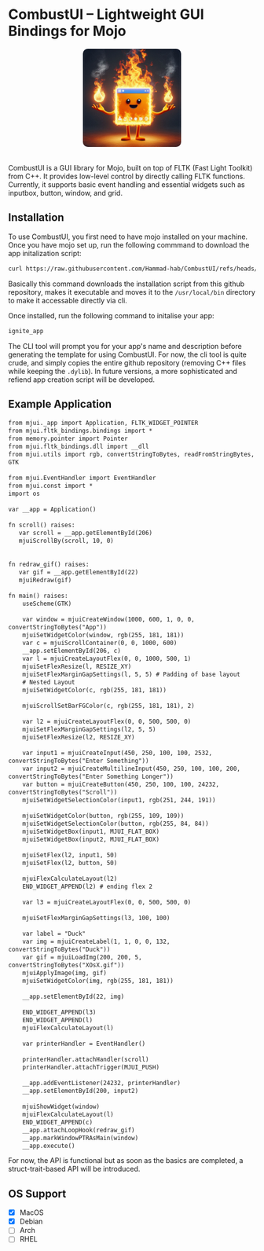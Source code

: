 # CombustUI – Lightweight GUI Bindings for Mojo

<p align="center">
    <img src="./logo.jpeg" alt="drawing" width="200" style="border-radius: 10px"/>
</p>

<br/>
CombustUI is a GUI library for Mojo, built on top of FLTK (Fast Light Toolkit) from C++. It provides low-level control by directly calling FLTK functions. Currently, it supports basic event handling and essential widgets such as inputbox, button, window, and grid.

## Installation

To use CombustUI, you first need to have mojo installed on your machine. Once you have mojo set up, run the following commmand to download the app initalization script:

```sh
curl https://raw.githubusercontent.com/Hammad-hab/CombustUI/refs/heads/dev/create_new_app.sh -o ignite_app.sh && chmod +x ignite_app.sh && sudo mv ./ignite_app.sh /usr/local/bin/ignite_app
```

Basically this command downloads the installation script from this github repository, makes it executable and moves it to the `/usr/local/bin` directory to make it accessable directly via cli.

Once installed, run the following command to initalise your app:

```sh
ignite_app
```

The CLI tool will prompt you for your app's name and description before generating the template for using CombustUI. For now, the cli tool is quite crude, and simply copies the entire github repository (removing C++ files while keeping the `.dylib`). In future versions, a more sophisticated and refiend app creation script will be developed.

## Example Application

```mojo
from mjui._app import Application, FLTK_WIDGET_POINTER
from mjui.fltk_bindings.bindings import *
from memory.pointer import Pointer
from mjui.fltk_bindings.dll import __dll
from mjui.utils import rgb, convertStringToBytes, readFromStringBytes, GTK

from mjui.EventHandler import EventHandler
from mjui.const import *
import os 

var __app = Application()

fn scroll() raises:
   var scroll = __app.getElementById(206)
   mjuiScrollBy(scroll, 10, 0)


fn redraw_gif() raises:
   var gif = __app.getElementById(22) 
   mjuiRedraw(gif)

fn main() raises:
    useScheme(GTK)
  
    var window = mjuiCreateWindow(1000, 600, 1, 0, 0, convertStringToBytes("App"))
    mjuiSetWidgetColor(window, rgb(255, 181, 181)) 
    var c = mjuiScrollContainer(0, 0, 1000, 600)
    __app.setElementById(206, c)
    var l = mjuiCreateLayoutFlex(0, 0, 1000, 500, 1) 
    mjuiSetFlexResize(l, RESIZE_XY)
    mjuiSetFlexMarginGapSettings(l, 5, 5) # Padding of base layout 
    # Nested Layout 
    mjuiSetWidgetColor(c, rgb(255, 181, 181))

    mjuiScrollSetBarFGColor(c, rgb(255, 181, 181), 2)

    var l2 = mjuiCreateLayoutFlex(0, 0, 500, 500, 0)
    mjuiSetFlexMarginGapSettings(l2, 5, 5) 
    mjuiSetFlexResize(l2, RESIZE_XY)
   
    var input1 = mjuiCreateInput(450, 250, 100, 100, 2532, convertStringToBytes("Enter Something"))
    var input2 = mjuiCreateMultilineInput(450, 250, 100, 100, 200, convertStringToBytes("Enter Something Longer"))
    var button = mjuiCreateButton(450, 250, 100, 100, 24232, convertStringToBytes("Scroll"))
    mjuiSetWidgetSelectionColor(input1, rgb(251, 244, 191))

    mjuiSetWidgetColor(button, rgb(255, 109, 109))
    mjuiSetWidgetSelectionColor(button, rgb(255, 84, 84))
    mjuiSetWidgetBox(input1, MJUI_FLAT_BOX)
    mjuiSetWidgetBox(input2, MJUI_FLAT_BOX) 
  
    mjuiSetFlex(l2, input1, 50)
    mjuiSetFlex(l2, button, 50)

    mjuiFlexCalculateLayout(l2)
    END_WIDGET_APPEND(l2) # ending flex 2

    var l3 = mjuiCreateLayoutFlex(0, 0, 500, 500, 0)
  
    mjuiSetFlexMarginGapSettings(l3, 100, 100)

    var label = "Duck"
    var img = mjuiCreateLabel(1, 1, 0, 0, 132, convertStringToBytes("Duck"))
    var gif = mjuiLoadImg(200, 200, 5, convertStringToBytes("XOsX.gif")) 
    mjuiApplyImage(img, gif)
    mjuiSetWidgetColor(img, rgb(255, 181, 181))

    __app.setElementById(22, img)

    END_WIDGET_APPEND(l3)
    END_WIDGET_APPEND(l)
    mjuiFlexCalculateLayout(l) 

    var printerHandler = EventHandler()

    printerHandler.attachHandler(scroll)
    printerHandler.attachTrigger(MJUI_PUSH)

    __app.addEventListener(24232, printerHandler)
    __app.setElementById(200, input2)
  
    mjuiShowWidget(window)
    mjuiFlexCalculateLayout(l)
    END_WIDGET_APPEND(c)
    __app.attachLoopHook(redraw_gif)
    __app.markWindowPTRAsMain(window)
    __app.execute()
```

For now, the API is functional but as soon as the basics are completed, a struct-trait-based API will be introduced.

## OS Support

* [X] MacOS
* [X] Debian
* [ ] Arch
* [ ] RHEL
